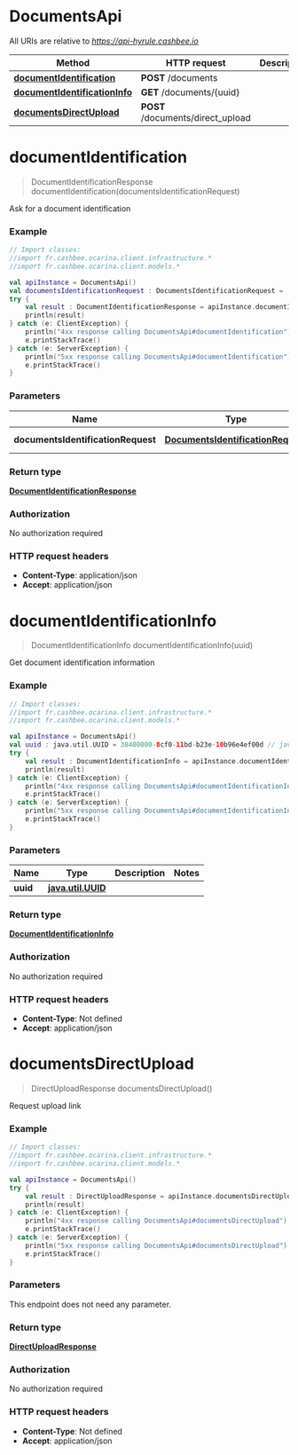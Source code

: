 # DocumentsApi

All URIs are relative to *https://api-hyrule.cashbee.io*

Method | HTTP request | Description
------------- | ------------- | -------------
[**documentIdentification**](DocumentsApi.md#documentIdentification) | **POST** /documents | 
[**documentIdentificationInfo**](DocumentsApi.md#documentIdentificationInfo) | **GET** /documents/{uuid} | 
[**documentsDirectUpload**](DocumentsApi.md#documentsDirectUpload) | **POST** /documents/direct_upload | 


<a name="documentIdentification"></a>
# **documentIdentification**
> DocumentIdentificationResponse documentIdentification(documentsIdentificationRequest)



Ask for a document identification

### Example
```kotlin
// Import classes:
//import fr.cashbee.ocarina.client.infrastructure.*
//import fr.cashbee.ocarina.client.models.*

val apiInstance = DocumentsApi()
val documentsIdentificationRequest : DocumentsIdentificationRequest =  // DocumentsIdentificationRequest | Document metadata
try {
    val result : DocumentIdentificationResponse = apiInstance.documentIdentification(documentsIdentificationRequest)
    println(result)
} catch (e: ClientException) {
    println("4xx response calling DocumentsApi#documentIdentification")
    e.printStackTrace()
} catch (e: ServerException) {
    println("5xx response calling DocumentsApi#documentIdentification")
    e.printStackTrace()
}
```

### Parameters

Name | Type | Description  | Notes
------------- | ------------- | ------------- | -------------
 **documentsIdentificationRequest** | [**DocumentsIdentificationRequest**](DocumentsIdentificationRequest.md)| Document metadata | [optional]

### Return type

[**DocumentIdentificationResponse**](DocumentIdentificationResponse.md)

### Authorization

No authorization required

### HTTP request headers

 - **Content-Type**: application/json
 - **Accept**: application/json

<a name="documentIdentificationInfo"></a>
# **documentIdentificationInfo**
> DocumentIdentificationInfo documentIdentificationInfo(uuid)



Get document identification information

### Example
```kotlin
// Import classes:
//import fr.cashbee.ocarina.client.infrastructure.*
//import fr.cashbee.ocarina.client.models.*

val apiInstance = DocumentsApi()
val uuid : java.util.UUID = 38400000-8cf0-11bd-b23e-10b96e4ef00d // java.util.UUID | 
try {
    val result : DocumentIdentificationInfo = apiInstance.documentIdentificationInfo(uuid)
    println(result)
} catch (e: ClientException) {
    println("4xx response calling DocumentsApi#documentIdentificationInfo")
    e.printStackTrace()
} catch (e: ServerException) {
    println("5xx response calling DocumentsApi#documentIdentificationInfo")
    e.printStackTrace()
}
```

### Parameters

Name | Type | Description  | Notes
------------- | ------------- | ------------- | -------------
 **uuid** | [**java.util.UUID**](.md)|  |

### Return type

[**DocumentIdentificationInfo**](DocumentIdentificationInfo.md)

### Authorization

No authorization required

### HTTP request headers

 - **Content-Type**: Not defined
 - **Accept**: application/json

<a name="documentsDirectUpload"></a>
# **documentsDirectUpload**
> DirectUploadResponse documentsDirectUpload()



Request upload link

### Example
```kotlin
// Import classes:
//import fr.cashbee.ocarina.client.infrastructure.*
//import fr.cashbee.ocarina.client.models.*

val apiInstance = DocumentsApi()
try {
    val result : DirectUploadResponse = apiInstance.documentsDirectUpload()
    println(result)
} catch (e: ClientException) {
    println("4xx response calling DocumentsApi#documentsDirectUpload")
    e.printStackTrace()
} catch (e: ServerException) {
    println("5xx response calling DocumentsApi#documentsDirectUpload")
    e.printStackTrace()
}
```

### Parameters
This endpoint does not need any parameter.

### Return type

[**DirectUploadResponse**](DirectUploadResponse.md)

### Authorization

No authorization required

### HTTP request headers

 - **Content-Type**: Not defined
 - **Accept**: application/json

